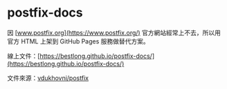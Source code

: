 # postfix-docs

因 [www.postfix.org](https://www.postfix.org/) 官方網站經常上不去，所以用官方 HTML 上架到 GitHub Pages 服務做替代方案。

線上文件：[https://bestlong.github.io/postfix-docs/](https://bestlong.github.io/postfix-docs/)

文件來源：[vdukhovni/postfix](https://github.com/vdukhovni/postfix)
